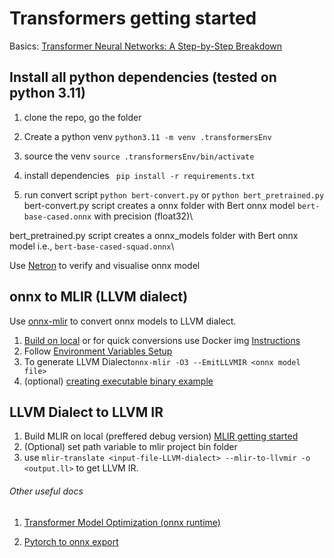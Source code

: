 # Transformers getting started
Basics: [Transformer Neural Networks: A Step-by-Step Breakdown](https://builtin.com/artificial-intelligence/transformer-neural-network)

## Install all python dependencies (tested on python 3.11)
  1. clone the repo, go the folder

  2. Create a python venv `python3.11 -m venv .transformersEnv`

  3. source the venv `source .transformersEnv/bin/activate`

  4. install dependencies ` pip install -r requirements.txt`

  5. run convert script `python bert-convert.py` or `python bert_pretrained.py` \
  bert-convert.py script creates a onnx folder with Bert onnx model `bert-base-cased.onnx` with precision (float32)\

  bert_pretrained.py script creates a onnx_models folder with Bert onnx model i.e.,  `bert-base-cased-squad.onnx`\

  Use [Netron](https://netron.app/) to verify and visualise onnx model

## onnx to MLIR (LLVM dialect)
Use [onnx-mlir](https://github.com/onnx/onnx-mlir) to convert onnx models to LLVM dialect.
1. [Build on local](https://github.com/onnx/onnx-mlir/blob/main/docs/BuildONNX.md) or for quick conversions use Docker img [Instructions](https://github.com/onnx/onnx-mlir/blob/main/docs/Docker.md)
2. Follow [Environment Variables Setup](https://github.com/onnx/onnx-mlir/blob/main/docs/mnist_example/README.md#environment-variables-setup)
3. To generate LLVM Dialect`onnx-mlir -O3 --EmitLLVMIR <onnx model file>`
4. (optional) [creating executable binary example](https://github.com/onnx/onnx-mlir/blob/main/docs/mnist_example/README.md)

## LLVM Dialect to LLVM IR
1. Build MLIR on local (preffered debug version) [MLIR getting started](https://mlir.llvm.org/getting_started/)
2. (Optional) set path variable to mlir project bin folder
3. use `mlir-translate <input-file-LLVM-dialect> --mlir-to-llvmir -o <output.ll>` to get LLVM IR.

###### Other useful docs

1. [Transformer Model Optimization (onnx runtime)](https://onnxruntime.ai/docs/performance/transformers-optimization.html)

2. [Pytorch to onnx export](https://pytorch.org/tutorials/advanced/super_resolution_with_onnxruntime.html)

   

